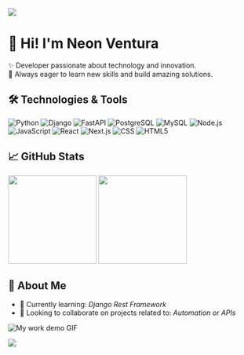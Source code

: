<!-- Banner topo -->
<img src="https://capsule-render.vercel.app/api?type=waving&color=8A7469&height=200&section=header&text=Welcome%20to%20my%20profile!&fontColor=ffffff&fontSize=30&font=Source%20Code%20Pro&animation=twinkling"/>

# 👋 Hi! I'm Neon Ventura 

✨ Developer passionate about technology and innovation.  
🚀 Always eager to learn new skills and build amazing solutions.


## 🛠️ Technologies & Tools
![Python](https://img.shields.io/badge/Python-3776AB?style=for-the-badge&logo=python&logoColor=white)
![Django](https://img.shields.io/badge/Django-092E20?style=for-the-badge&logo=django&logoColor=white)
![FastAPI](https://img.shields.io/badge/FastAPI-009688?style=for-the-badge&logo=fastapi&logoColor=white)
![PostgreSQL](https://img.shields.io/badge/PostgreSQL-4169E1?style=for-the-badge&logo=postgresql&logoColor=white)
![MySQL](https://img.shields.io/badge/MySQL-4479A1?style=for-the-badge&logo=mysql&logoColor=white)
![Node.js](https://img.shields.io/badge/Node.js-339933?style=for-the-badge&logo=nodedotjs&logoColor=white)
![JavaScript](https://img.shields.io/badge/JavaScript-F7DF1E?style=for-the-badge&logo=javascript&logoColor=black)
![React](https://img.shields.io/badge/React-20232A?style=for-the-badge&logo=react&logoColor=61DAFB)
![Next.js](https://img.shields.io/badge/Next.js-000000?style=for-the-badge&logo=nextdotjs&logoColor=white)
![CSS](https://img.shields.io/badge/CSS3-1572B6?style=for-the-badge&logo=css3&logoColor=white)
![HTML5](https://img.shields.io/badge/HTML5-E34F26?style=for-the-badge&logo=html5&logoColor=white)

## 📈 GitHub Stats
<div>
  <img height="180em" src="https://github-readme-stats.vercel.app/api?username=neon-ventura&show_icons=true&theme=tokyonight&hide_border=true&count_private=true"/>
  <img height="180em" src="https://github-readme-stats.vercel.app/api/top-langs/?username=neon-ventura&layout=compact&theme=tokyonight&hide_border=true"/>
</div>

## 📝 About Me
- 🌱 Currently learning: *Django Rest Framework*
- 🤝 Looking to collaborate on projects related to: *Automation or APIs*





![My work demo GIF](https://media.giphy.com/media/wcgn5fVDjvR7pdvz4C/giphy.gif?cid=ecf05e47bdssm2jcru8n0p4p7054njap0bcd16oif2lkx1l3&ep=v1_gifs_search&rid=giphy.gif&ct=g)

<!-- Rodapé -->
<img src="https://capsule-render.vercel.app/api?type=waving&color=8A7469&height=120&section=footer&font=Poppins"/>
